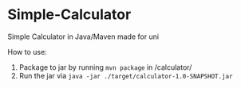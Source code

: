 # Simple-Calculator
Simple Calculator in Java/Maven made for uni

How to use:
1. Package to jar by running `mvn package` in /calculator/
2. Run the jar via `java -jar ./target/calculator-1.0-SNAPSHOT.jar`
